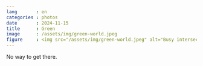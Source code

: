 ```yaml
---
lang       : en
categories : photos
date       : 2024-11-15
title      : Green
image      : /assets/img/green-world.jpeg
figure     : <img src="/assets/img/green-world.jpeg" alt="Busy intersection filled with cars in a rainy day. Only the trees from afar are coloured in green. Everything else is gray.">
---
```

No way to get there.